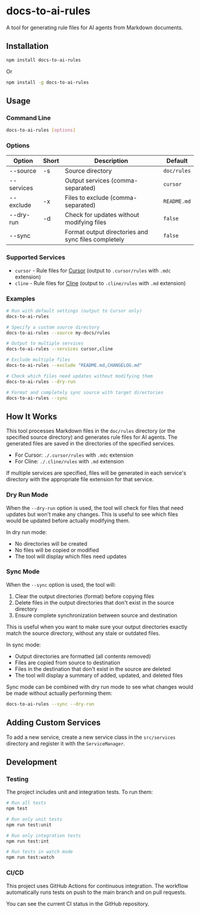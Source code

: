# docs-to-ai-rules

A tool for generating rule files for AI agents from Markdown documents.

## Installation

```bash
npm install docs-to-ai-rules
```

Or

```bash
npm install -g docs-to-ai-rules
```

## Usage

### Command Line

```bash
docs-to-ai-rules [options]
```

### Options

| Option     | Short | Description | Default |
|------------|-------|-------------|---------|
| --source   | -s    | Source directory | `doc/rules` |
| --services |       | Output services (comma-separated) | `cursor` |
| --exclude  | -x    | Files to exclude (comma-separated) | `README.md` |
| --dry-run  | -d    | Check for updates without modifying files | `false` |
| --sync     |       | Format output directories and sync files completely | `false` |

### Supported Services

- `cursor` - Rule files for [Cursor](https://cursor.sh/) (output to `.cursor/rules` with `.mdc` extension)
- `cline` - Rule files for [Cline](https://github.com/cline/cline) (output to `.cline/rules` with `.md` extension)

### Examples

```bash
# Run with default settings (output to Cursor only)
docs-to-ai-rules

# Specify a custom source directory
docs-to-ai-rules --source my-docs/rules

# Output to multiple services
docs-to-ai-rules --services cursor,cline

# Exclude multiple files
docs-to-ai-rules --exclude "README.md,CHANGELOG.md"

# Check which files need updates without modifying them
docs-to-ai-rules --dry-run

# Format and completely sync source with target directories
docs-to-ai-rules --sync
```

## How It Works

This tool processes Markdown files in the `doc/rules` directory (or the specified source directory) and generates rule files for AI agents. The generated files are saved in the directories of the specified services.

- For Cursor: `./.cursor/rules` with `.mdc` extension
- For Cline: `./.cline/rules` with `.md` extension

If multiple services are specified, files will be generated in each service's directory with the appropriate file extension for that service.

### Dry Run Mode

When the `--dry-run` option is used, the tool will check for files that need updates but won't make any changes. This is useful to see which files would be updated before actually modifying them.

In dry run mode:
- No directories will be created
- No files will be copied or modified
- The tool will display which files need updates

### Sync Mode

When the `--sync` option is used, the tool will:

1. Clear the output directories (format) before copying files
2. Delete files in the output directories that don't exist in the source directory
3. Ensure complete synchronization between source and destination

This is useful when you want to make sure your output directories exactly match the source directory, without any stale or outdated files.

In sync mode:
- Output directories are formatted (all contents removed)
- Files are copied from source to destination
- Files in the destination that don't exist in the source are deleted
- The tool will display a summary of added, updated, and deleted files

Sync mode can be combined with dry run mode to see what changes would be made without actually performing them:

```bash
docs-to-ai-rules --sync --dry-run
```

## Adding Custom Services

To add a new service, create a new service class in the `src/services` directory and register it with the `ServiceManager`.

## Development

### Testing

The project includes unit and integration tests. To run them:

```bash
# Run all tests
npm test

# Run only unit tests
npm run test:unit

# Run only integration tests
npm run test:int

# Run tests in watch mode
npm run test:watch
```

### CI/CD

This project uses GitHub Actions for continuous integration. The workflow automatically runs tests on push to the main branch and on pull requests.

You can see the current CI status in the GitHub repository.
